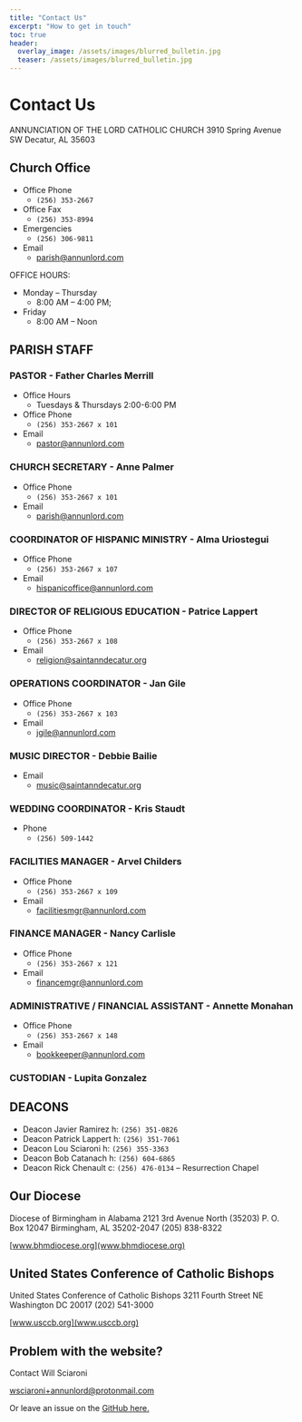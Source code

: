 ```yaml
---
title: "Contact Us"
excerpt: "How to get in touch"
toc: true
header:
  overlay_image: /assets/images/blurred_bulletin.jpg
  teaser: /assets/images/blurred_bulletin.jpg
---
```



# Contact Us

ANNUNCIATION OF THE LORD CATHOLIC CHURCH
3910 Spring Avenue SW
Decatur, AL 35603

## Church Office

- Office Phone
  - `(256) 353-2667`
- Office Fax
  - `(256) 353-8994`
- Emergencies
  - `(256) 306-9811`
- Email
  - [parish@annunlord.com](mailto:parish@annunlord.com)

OFFICE HOURS:

- Monday – Thursday
  - 8:00 AM – 4:00 PM;
- Friday
  - 8:00 AM – Noon

## PARISH STAFF

### PASTOR - Father Charles Merrill

- Office Hours
  - Tuesdays & Thursdays 2:00-6:00 PM
- Office Phone
  - `(256) 353-2667 x 101`
- Email
  - [pastor@annunlord.com](mailto:pastor@annunlord.com)

### CHURCH SECRETARY - Anne Palmer

- Office Phone
  - `(256) 353-2667 x 101`
- Email
  - [parish@annunlord.com](mailto:parish@annunlord.com)

### COORDINATOR OF HISPANIC MINISTRY - Alma Uriostegui

- Office Phone
  - `(256) 353-2667 x 107`
- Email
  - [hispanicoffice@annunlord.com](mailto:hispanicoffice@annunlord.com)

### DIRECTOR OF RELIGIOUS EDUCATION - Patrice Lappert

- Office Phone
  - `(256) 353-2667 x 108`
- Email
  - [religion@saintanndecatur.org](mailto:religion@saintanndecatur.org)

### OPERATIONS COORDINATOR - Jan Gile

- Office Phone
  - `(256) 353-2667 x 103`
- Email
  - [jgile@annunlord.com](mailto:jgile@annunlord.com)

### MUSIC DIRECTOR - Debbie Bailie

- Email
  - [music@saintanndecatur.org](mailto:music@saintanndecatur.org)

### WEDDING COORDINATOR - Kris Staudt

- Phone
  - `(256) 509-1442`

### FACILITIES MANAGER - Arvel Childers

- Office Phone
  - `(256) 353-2667 x 109`
- Email
  - [facilitiesmgr@annunlord.com](mailto:facilitiesmgr@annunlord.com)

### FINANCE MANAGER - Nancy Carlisle

- Office Phone
  - `(256) 353-2667 x 121`
- Email
  - [financemgr@annunlord.com](mailto:financemgr@annunlord.com)

### ADMINISTRATIVE / FINANCIAL ASSISTANT - Annette Monahan

- Office Phone
  - `(256) 353-2667 x 148`
- Email
  - [bookkeeper@annunlord.com](mailto:bookkeeper@annunlord.com)

### CUSTODIAN - Lupita Gonzalez

## DEACONS

- Deacon Javier Ramirez h: `(256) 351-0826`
- Deacon Patrick Lappert h: `(256) 351-7061`
- Deacon Lou Sciaroni h: `(256) 355-3363`
- Deacon Bob Catanach h: `(256) 604-6865`
- Deacon Rick Chenault c: `(256) 476-0134` – Resurrection Chapel


## Our Diocese

Diocese of Birmingham in Alabama
2121 3rd Avenue North (35203)
P. O. Box 12047
Birmingham, AL 35202-2047
(205) 838-8322

[www.bhmdiocese.org](www.bhmdiocese.org)

## United States Conference of Catholic Bishops

United States Conference of Catholic Bishops
3211 Fourth Street NE
Washington DC 20017
(202) 541-3000

[www.usccb.org](www.usccb.org)

## Problem with the website?

Contact Will Sciaroni

[wsciaroni+annunlord@protonmail.com](mailto:wsciaroni+annunlord@protonmail.com)

Or leave an issue on the [GitHub here.](https://github.com/annunlord/annunlord.github.io/issues)
